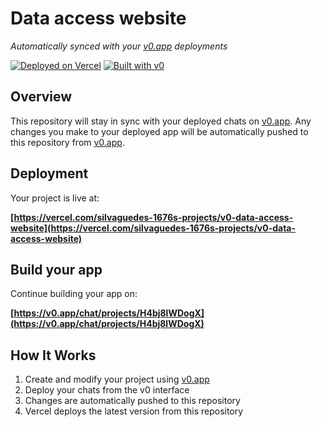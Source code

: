 # Data access website

*Automatically synced with your [v0.app](https://v0.app) deployments*

[![Deployed on Vercel](https://img.shields.io/badge/Deployed%20on-Vercel-black?style=for-the-badge&logo=vercel)](https://vercel.com/silvaguedes-1676s-projects/v0-data-access-website)
[![Built with v0](https://img.shields.io/badge/Built%20with-v0.app-black?style=for-the-badge)](https://v0.app/chat/projects/H4bj8lWDogX)

## Overview

This repository will stay in sync with your deployed chats on [v0.app](https://v0.app).
Any changes you make to your deployed app will be automatically pushed to this repository from [v0.app](https://v0.app).

## Deployment

Your project is live at:

**[https://vercel.com/silvaguedes-1676s-projects/v0-data-access-website](https://vercel.com/silvaguedes-1676s-projects/v0-data-access-website)**

## Build your app

Continue building your app on:

**[https://v0.app/chat/projects/H4bj8lWDogX](https://v0.app/chat/projects/H4bj8lWDogX)**

## How It Works

1. Create and modify your project using [v0.app](https://v0.app)
2. Deploy your chats from the v0 interface
3. Changes are automatically pushed to this repository
4. Vercel deploys the latest version from this repository